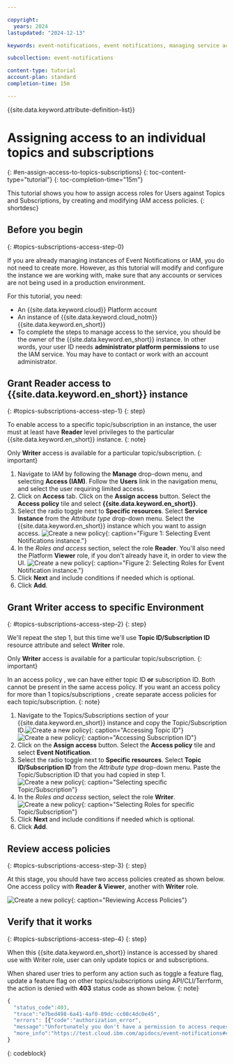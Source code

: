```yaml
---

copyright:
  years: 2024
lastupdated: "2024-12-13"

keywords: event-notifications, event notifications, managing service access, iam, account, topics, subscriptions

subcollection: event-notifications

content-type: tutorial
account-plan: standard
completion-time: 15m

---
```

{{site.data.keyword.attribute-definition-list}}

# Assigning access to an individual topics and subscriptions
{: #en-assign-access-to-topics-subscriptions}
{: toc-content-type="tutorial"}
{: toc-completion-time="15m"}

This tutorial shows you how to assign access roles for Users against Topics and Subscriptions, by creating and modifying IAM access policies.
{: shortdesc}

## Before you begin
{: #topics-subscriptions-access-step-0}

If you are already managing instances of Event Notifications or IAM, you do not need to create more. However, as this tutorial will modify and configure the instance we are working with, make sure that any accounts or services are not being used in a production environment.

For this tutorial, you need:

- An {{site.data.keyword.cloud}} Platform account
- An instance of {{site.data.keyword.cloud_notm}} {{site.data.keyword.en_short}}
- To complete the steps to manage access to the service, you should be the owner of the {{site.data.keyword.en_short}} instance. In other words, your user ID needs **administrator platform permissions** to use the IAM service. You may have to contact or work with an account administrator.

## Grant Reader access to {{site.data.keyword.en_short}} instance
{: #topics-subscriptions-access-step-1}
{: step}

To enable access to a specific topic/subscription in an instance, the user must at least have **Reader** level privileges to the particular {{site.data.keyword.en_short}} instance.
{: note}

Only **Writer** access is available for a particular topic/subscription.
{: important}

1. Navigate to IAM by following the **Manage** drop-down menu, and selecting **Access (IAM)**. Follow the **Users** link in the navigation menu, and select the user requiring limited access.
2. Click on **Access** tab. Click on the **Assign access** button. Select the **Access policy** tile and select **{{site.data.keyword.en_short}}**.
3. Select the radio toggle next to **Specific resources**. Select **Service Instance** from the _Attribute type_ drop-down menu. Select the {{site.data.keyword.en_short}} instance which you want to assign access. ![Create a new policy](images/en-assign-access-instance.png){: caption="Figure 1: Selecting Event Notifications instance."}
4. In the _Roles and access_ section, select the role **Reader**. You'll also need the Platform **Viewer** role, if you don't already have it, in order to view the UI. ![Create a new policy](images/en-assign-reader-viewer.png){: caption="Figure 2: Selecting Roles for Event Notification instance."}
5. Click **Next** and include conditions if needed which is optional.
6. Click **Add**.

## Grant Writer access to specific Environment
{: #topics-subscriptions-access-step-2}
{: step}

We'll repeat the step 1, but this time we'll use **Topic ID/Subscription ID** resource attribute and select **Writer** role.

Only **Writer** access is available for a particular topic/subscription.
{: important}

In an access policy , we can have either topic ID **or** subscription ID. Both cannot be present in the same access policy. If you want an access policy for more than 1 topics/subscriptions , create separate access policies for each topic/subscription.
{: note}

1. Navigate to the Topics/Subscriptions section of your {{site.data.keyword.en_short}} instance and copy the Topic/Subscription ID.![Create a new policy](images/en-topic-id.png){: caption="Accessing Topic ID"} ![Create a new policy](images/en-subscription-id.png){: caption="Accessing Subscription ID"}
2. Click on the **Assign access** button. Select the **Access policy** tile and select **Event Notification**.
3. Select the radio toggle next to **Specific resources**. Select **Topic ID/Subscription ID** from the _Attribute type_ drop-down menu. Paste the Topic/Subscription ID that you had copied in step 1. ![Create a new policy](images/en-select-subscription.png){: caption="Selecting specific Topic/Subscription"}
4. In the _Roles and access_ section, select the role **Writer**. ![Create a new policy](images/en-access-writer.png){: caption="Selecting Roles for specific Topic/Subscription"}
5. Click **Next** and include conditions if needed which is optional.
6. Click **Add**.

## Review access policies
{: #topics-subscriptions-access-step-3}
{: step}

At this stage, you should have two access policies created as shown below. One access policy with **Reader & Viewer**, another with **Writer** role.

![Create a new policy](images/en-verify-access.png){: caption="Reviewing Access Policies"}

## Verify that it works
{: #topics-subscriptions-access-step-4}
{: step}

When this {{site.data.keyword.en_short}} instance is accessed by shared use with Writer role, user can only update topics or and subscriptions.

When shared user tries to perform any action such as toggle a feature flag, update a feature flag on other topics/subscriptions using API/CLI/Terrform, the action is denied with **403** status code as shown below.
{: note}

```javascript
{
  "status_code":403,
  "trace":"e7bed498-6a41-4af0-89dc-cc08c4dc0e45",
  "errors": [{"code":"authorization_error",
  "message":"Unfortunately you don't have a permission to access requested resource",
  "more_info":"https://test.cloud.ibm.com/apidocs/event-notifications#event-notifications-api-authentication" }]
}
```
{: codeblock}
